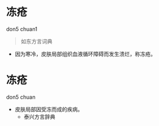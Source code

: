 # 冻疮
don5 chuan1
> 如东方言词典
- 因为寒冷，皮肤局部组织血液循环障碍而发生溃烂，称冻疮。

# 冻疮
don5 chuan
+ 皮肤局部因受冻而成的疾病。
  * 泰兴方言辞典
